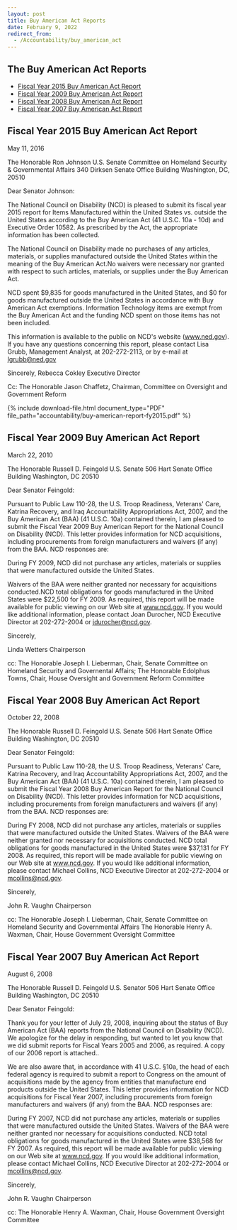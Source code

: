 ```yaml
---
layout: post
title: Buy American Act Reports
date: February 9, 2022
redirect_from:
  - /Accountability/buy_american_act
---
```


## The Buy American Act Reports

- [Fiscal Year 2015 Buy American Act Report](#fiscal-year-2015-buy-american-act-report)
- [Fiscal Year 2009 Buy American Act Report](#fiscal-year-2009-buy-american-act-report)
- [Fiscal Year 2008 Buy American Act Report](#fiscal-year-2008-buy-american-act-report)
- [Fiscal Year 2007 Buy American Act Report](#fiscal-year-2007-buy-american-act-report)

## Fiscal Year 2015 Buy American Act Report

May 11, 2016

The Honorable Ron Johnson
U.S. Senate Committee on Homeland Security & Governmental Affairs 340 Dirksen Senate Office Building
Washington, DC, 20510

Dear Senator Johnson:

The National Council on Disability (NCD) is pleased to submit its fiscal year 2015 report for Items Manufactured within the United States vs. outside the United States according to the Buy American Act (41 U.S.C. 10a - 10d) and Executive Order 10582. As prescribed by the Act, the appropriate information has been collected.

The National Council on Disability made no purchases of any articles, materials, or supplies manufactured outside the United States within the meaning of the Buy American Act.No waivers were necessary nor granted with respect to such articles, materials, or supplies under the Buy American Act.

NCD spent $9,835 for goods manufactured in the United States, and $0 for goods manufactured outside the United States in accordance with Buy American Act exemptions. Information Technology items are exempt from the Buy American Act and the funding NCD spent on those items has not been included.

This information is available to the public on NCD's website (www.ned.gov). If you have any questions concerning this report, please contact Lisa Grubb, Management Analyst, at 202-272-2113, or by e-mail at Igrubb@ned.gov

Sincerely,
Rebecca Cokley
Executive Director

Cc: The Honorable Jason Chaffetz, Chairman, Committee on Oversight and Government Reform

{% include download-file.html document_type="PDF" file_path="accountability/buy-american-report-fy2015.pdf" %}

## Fiscal Year 2009 Buy American Act Report

March 22, 2010

The Honorable Russell D. Feingold
U.S. Senate
506 Hart Senate Office Building
Washington, DC 20510

Dear Senator Feingold:

Pursuant to Public Law 110-28, the U.S. Troop Readiness, Veterans' Care, Katrina Recovery, and Iraq Accountability Appropriations Act, 2007, and the Buy American Act (BAA) (41 U.S.C. 10a) contained therein, I am pleased to submit the Fiscal Year 2009 Buy American Report for the National Council on Disability (NCD). This letter provides information for NCD acquisitions, including procurements from foreign manufacturers and waivers (if any) from the BAA. NCD responses are:

During FY 2009, NCD did not purchase any articles, materials or supplies that were manufactured outside the United States.

Waivers of the BAA were neither granted nor necessary for acquisitions conducted.NCD total obligations for goods manufactured in the United States were $22,500 for FY 2009. As required, this report will be made available for public viewing on our Web site at www.ncd.gov. If you would like additional information, please contact Joan Durocher, NCD Executive Director at 202-272-2004 or jdurocher@ncd.gov.

Sincerely,

Linda Wetters
Chairperson

cc: The Honorable Joseph I. Lieberman, Chair, Senate Committee on Homeland Security and Governental Affairs; The Honorable Edolphus Towns, Chair, House Oversight and Government Reform Committee

## Fiscal Year 2008 Buy American Act Report

October 22, 2008

The Honorable Russell D. Feingold
U.S. Senate
506 Hart Senate Office Building
Washington, DC 20510

Dear Senator Feingold:

Pursuant to Public Law 110-28, the U.S. Troop Readiness, Veterans' Care, Katrina Recovery, and Iraq Accountability Appropriations Act, 2007, and the Buy American Act (BAA) (41 U.S.C. 10a) contained therein, I am pleased to submit the Fiscal Year 2008 Buy American Report for the National Council on Disability (NCD). This letter provides information for NCD acquisitions, including procurements from foreign manufacturers and waivers (if any) from the BAA. NCD responses are:

During FY 2008, NCD did not purchase any articles, materials or supplies that were manufactured outside the United States.
Waivers of the BAA were neither granted nor necessary for acquisitions conducted.
NCD total obligations for goods manufactured in the United States were $37,131 for FY 2008.
As required, this report will be made available for public viewing on our Web site at www.ncd.gov. If you would like additional information, please contact Michael Collins, NCD Executive Director at 202-272-2004 or mcollins@ncd.gov.

Sincerely,


John R. Vaughn
Chairperson

cc: The Honorable Joseph I. Lieberman, Chair, Senate Committee on Homeland Security and Governmental Affairs
The Honorable Henry A. Waxman, Chair, House Government Oversight Committee

## Fiscal Year 2007 Buy American Act Report

August 6, 2008

The Honorable Russell D. Feingold
U.S. Senator
506 Hart Senate Office Building
Washington, DC 20510

Dear Senator Feingold:

Thank you for your letter of July 29, 2008, inquiring about the status of Buy American Act (BAA) reports from the National Council on Disability (NCD). We apologize for the delay in responding, but wanted to let you know that we did submit reports for Fiscal Years 2005 and 2006, as required. A copy of our 2006 report is attached..

We are also aware that, in accordance with 41 U.S.C. §10a, the head of each federal agency is required to submit a report to Congress on the amount of acquisitions made by the agency from entities that manufacture end products outside the United States. This letter provides information for NCD acquisitions for Fiscal Year 2007, including procurements from foreign manufacturers and waivers (if any) from the BAA. NCD responses are:

During FY 2007, NCD did not purchase any articles, materials or supplies that were manufactured outside the United States.
Waivers of the BAA were neither granted nor necessary for acquisitions conducted.
NCD total obligations for goods manufactured in the United States were $38,568 for FY 2007.
As required, this report will be made available for public viewing on our Web site at www.ncd.gov. If you would like additional information, please contact Michael Collins, NCD Executive Director at 202-272-2004 or mcollins@ncd.gov.

Sincerely,

John R. Vaughn
Chairperson

cc: The Honorable Henry A. Waxman, Chair, House Government Oversight Committee
